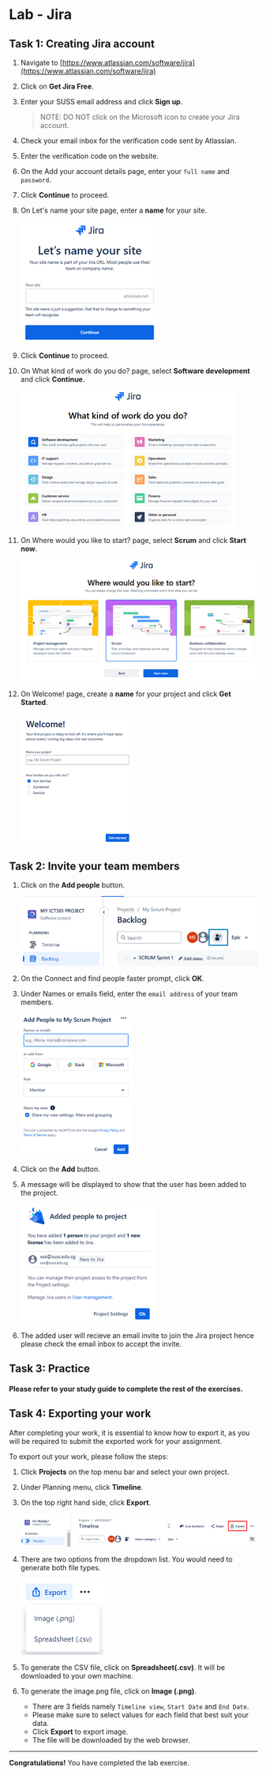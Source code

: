 # Lab - Jira

## Task 1: Creating Jira account

1. Navigate to [https://www.atlassian.com/software/jira](https://www.atlassian.com/software/jira)

2. Click on **Get Jira Free**.

3. Enter your SUSS email address and click **Sign up**.

   > NOTE: DO NOT click on the Microsoft icon to create your Jira account.

4. Check your email inbox for the verification code sent by Atlassian.

5. Enter the verification code on the website.

6. On the Add your account details page, enter your `full name` and `password`.

7. Click **Continue** to proceed.

8. On Let's name your site page, enter a **name** for your site.

   ![](images/lab2A/create-jira-site.png)

9. Click **Continue** to proceed.

10. On What kind of work do you do? page, select **Software development** and click **Continue**.

    ![](images/lab2A/select-jira-work.png)

11. On Where would you like to start? page, select **Scrum** and click **Start now**.

    ![](images/lab2A/select-jira-start.png)

12. On Welcome! page, create a **name** for your project and click **Get Started**.
   
    ![](images/lab2A/jira-welcome-page.png)



## Task 2: Invite your team members

1. Click on the **Add people** button.

   ![](images/lab2A/jira-add-people-button.png)

2. On the Connect and find people faster prompt, click **OK**.

3. Under Names or emails field, enter the `email address` of your team members.

   ![](images/lab2A/jira-add-people.png)

4. Click on the **Add** button.

5. A message will be displayed to show that the user has been added to the project.

   ![](images/lab2A/jira-invite-sent.png)

6. The added user will recieve an email invite to join the Jira project hence please check the email inbox to accept the invite.


## Task 3: Practice
#### Please refer to your study guide to complete the rest of the exercises.


## Task 4: Exporting your work

After completing your work, it is essential to know how to export it, as you will be required to submit the exported work for your assignment.

To export out your work, please follow the steps:

1. Click **Projects** on the top menu bar and select your own project.

2. Under Planning menu, click **Timeline**.

3. On the top right hand side, click **Export**.

   ![](images/lab2A/export.png)

4. There are two options from the dropdown list. You would need to generate both file types.

   ![](images/lab2A/export-menu.png)

5. To generate the CSV file, click on **Spreadsheet(.csv)**. It will be downloaded to your own machine.

6. To generate the image.png file, click on **Image (.png)**.

   * There are 3 fields namely `Timeline view`, `Start Date` and `End Date`.
   * Please make sure to select values for each field that best suit your data.
   * Click **Export** to export image.
   * The file will be downloaded by the web browser.

---

**Congratulations!** You have completed the lab exercise.